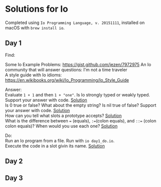 # Solutions for Io

Completed using `Io Programming Language, v. 20151111`, installed on macOS with `brew install io`.  

## Day 1

Find:  

Some Io Example Problems:  https://gist.github.com/jezen/7972975
An Io community  that will answer questions: I'm not a time traveler  
A style guide with Io idioms: https://en.wikibooks.org/wiki/Io_Programming/Io_Style_Guide  

Answer:  
Evaluate `1 + 1` and then `1 + "one"`. Is Io strongly typed or weakly typed. Support your answer with code. [Solution](day1_answer.io)  
Is 0 true or false? What about the empty string? Is nil true of false? Support your answer with code. [Solution](day1_answer.io)  
How can you tell what slots a prototype accepts? [Solution](day1_typing.io)  
What is the difference between `=` (equals), `:=`(colon equals), and `::=` (colon colon equals)? When would you use each one? [Solution](day1_answer.io)  

Do:  
Run an Io program from a file.  Run with `io day1_do.io`.  
Execute the code in a slot givin its name.  [Solution](day1_do.io)


## Day 2


## Day 3